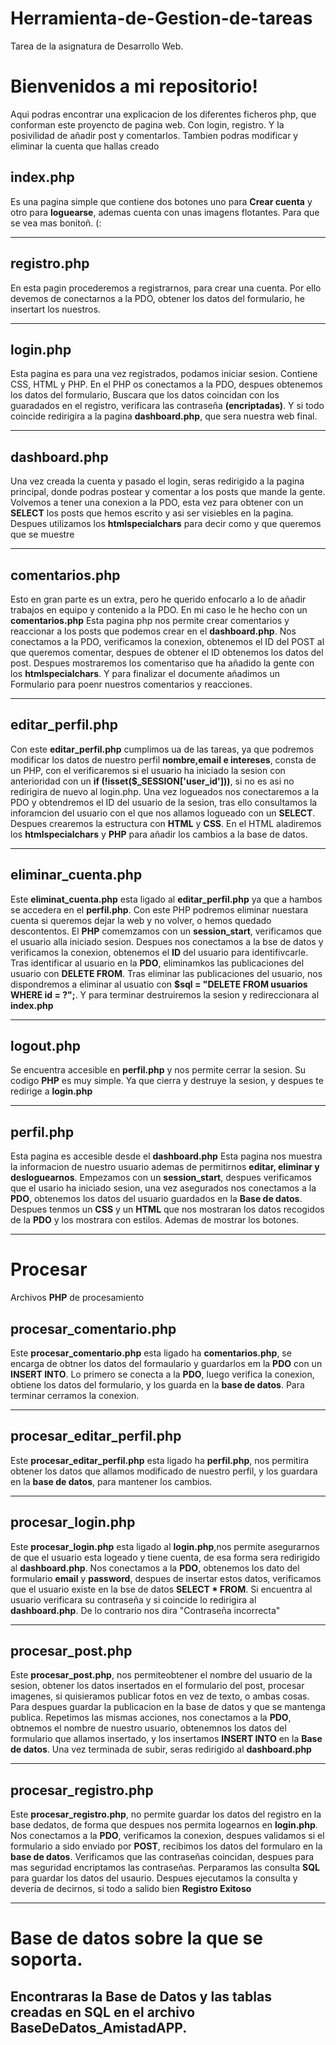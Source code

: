 # Herramienta-de-Gestion-de-tareas
Tarea de la asignatura de Desarrollo Web.
# Bienvenidos a mi repositorio!
Aqui podras encontrar una explicacion de los diferentes ficheros php, que conforman este proyencto de pagina web.
Con login, registro. Y la posivilidad de añadir post y comentarlos. Tambien podras modificar y eliminar la cuenta 
que hallas creado

## index.php

Es una pagina simple que contiene dos botones uno para **Crear cuenta** y otro para **loguearse**, ademas cuenta con unas imagens flotantes.
Para que se vea mas bonitoñ. (:

------
## registro.php

En esta pagin procederemos a registrarnos, para crear una cuenta. Por ello devemos de conectarnos a la PDO, obtener los datos del formulario, he insertart
los nuestros.

------

## login.php

Esta pagina es para una vez registrados, podamos iniciar sesion. Contiene CSS, HTML y PHP. En el PHP os conectamos a la PDO, despues obtenemos los datos
del formulario, Buscara que los datos coincidan con los guaradados en el registro, verificara las contraseña **(encriptadas)**. Y si todo coincide
redirigira a la pagina **dashboard.php**, que sera nuestra web final.

------

## dashboard.php

Una vez creada la cuenta y pasado el login, seras redirigido a la pagina principal, donde podras postear y comentar a los posts que mande la gente. Volvemos a tener una conexion a la PDO, esta vez para obtener con un **SELECT** los posts que hemos escrito y asi ser visiebles en la pagina.  Despues utilizamos los **htmlspecialchars** para decir como y que queremos que se muestre

------

## comentarios.php

Esto en gran parte es un extra, pero he querido enfocarlo a lo de añadir trabajos en equipo y contenido a la PDO. En mi caso le he hecho con un **comentarios.php** Esta pagina php nos permite crear comentarios y reaccionar a los posts que podemos crear en el **dashboard.php**.
Nos conectamos a la PDO, verificamos la conexion, obtenemos el ID del POST al que queremos comentar, despues de obtener el ID obtenemos los datos del
post. Despues mostraremos los comentariso que ha añadido la gente con los **htmlspecialchars**. Y para finalizar el documente añadimos un Formulario para poenr nuestros comentarios y reacciones.

------

## editar_perfil.php

Con este **editar_perfil.php** cumplimos ua de las tareas, ya que podremos modificar los datos de nuestro perfil **nombre,email e intereses**, consta de un PHP, con el verificaremos si el usuario ha iniciado la sesion con anterioridad con un **if (!isset($_SESSION['user_id']))**, si no es asi no redirigira de nuevo al login.php. Una vez logueados nos conectaremos a la PDO y obtendremos el ID del usuario de la sesion, tras ello consultamos la inforamcion  del usuario con el que nos allamos logueado con un **SELECT**. Despues crearemos la estructura con **HTML** y **CSS**. En el HTML aladiremos los **htmlspecialchars** y **PHP** para añadir los cambios a la base de datos.

------

## eliminar_cuenta.php

Este **eliminat_cuenta.php** esta ligado al **editar_perfil.php** ya que a hambos se accedera en el **perfil.php**. Con este PHP podremos eliminar nuestara cuenta si queremos dejar la web y no volver, o hemos quedado descontentos. El **PHP** comemzamos con un **session_start**, verificamos que el usuario alla iniciado sesion. Despues nos conectamos a la bse de datos y verificamos la conexion, obtenemos el **ID** del usuario para identifivcarle. Tras identificar al usuario en la **PDO**, eliminamkos las publicaciones del usuario con **DELETE FROM**. Tras eliminar las publicaciones del usuario, nos dispondremos a eliminar al usuatio con **$sql = "DELETE FROM usuarios WHERE id = ?";**. Y para terminar destruiremos la sesion y redireccionara al **index.php**

------

## logout.php

Se encuentra accesible en **perfil.php** y nos permite cerrar la sesion. Su codigo **PHP** es muy simple. Ya que cierra y destruye la sesion, y despues te redirige a **login.php**

------
## perfil.php

Esta pagina es accesible desde el **dashboard.php** Esta pagina nos muestra la informacion de nuestro usuario ademas de permitirnos **editar, eliminar y desloguearnos**. Empezamos con un **session_start**, despues verificamos que el usario ha iniciado sesion, una vez asegurados nos conectamos a la **PDO**,
obtenemos los datos del usuario guardados en la **Base de datos**. Despues tenmos un **CSS** y un **HTML** que nos mostraran los datos recogidos de la **PDO** y los mostrara con estilos. Ademas de mostrar los botones.

------

# Procesar
Archivos **PHP** de procesamiento


## procesar_comentario.php

Este **procesar_comentario.php** esta ligado ha **comentarios.php**, se encarga de obtner los datos del formaulario y guardarlos em la **PDO** con un **INSERT INTO**. Lo primero se conecta a la **PDO**, luego verifica la conexion, obtiene los datos del formulario, y los guarda en la **base de datos**. Para terminar cerramos la conexion.

------

## procesar_editar_perfil.php

Este **procesar_editar_perfil.php** esta ligado ha **perfil.php**, nos permitira obtener los datos que allamos modificado de nuestro perfil, y los guardara en la **base de datos**, para mantener los cambios. 

------

## procesar_login.php

Este **procesar_login.php** esta ligado al **login.php**,nos permite asegurarnos de que el usuario esta logeado y tiene cuenta, de esa forma sera redirigido al **dashboard.php**. Nos conectamos a la **PDO**, obtenemos los dato del formulario **email** y **password**, despues de insertar estos datos, verificamos que el usuario existe en la bse de datos **SELECT * FROM**. Si encuentra al usuario verificara su contraseña y si coincide lo redirigira al **dashboard.php**. De lo contrario nos dira "Contraseña incorrecta"

 ------

## procesar_post.php
Este **procesar_post.php**, nos permiteobtener el nombre del usuario de la sesion, obtener los datos insertados en el formulario del post, procesar imagenes, si quisieramos publicar fotos en vez de texto, o ambas cosas. Para despues guardar la publicacion en la base de datos y que se mantenga publica. Repetimos las mismas acciones, nos conectamos a la **PDO**, obtnemos el nombre de nuestro usuario, obtenemnos los datos del formulario que allamos insertado, y los insertamos **INSERT INTO** en la **Base de datos**. Una vez terminada de subir, seras redirigido al **dashboard.php**

 ------
## procesar_registro.php
Este **procesar_registro.php**, no permite guardar los datos del registro en la base dedatos, de forma que despues nos permita logearnos en **login.php**. Nos conectamos a la **PDO**, verificamos la conexion, despues validamos si el formulario a sido enviado por **POST**, recibimos los datos del formularo en la **base de datos**. Verificamos que las contraseñas coincidan, despues para mas seguridad encriptamos las contraseñas. Perparamos las consulta **SQL** para guardar los datos del usaurio. Despues ejecutamos la consulta y deveria de decirnos, si todo a salido bien **Registro Exitoso**

 ------

# Base de datos sobre la que se soporta.
## Encontraras la Base de Datos y las tablas creadas en SQL en el archivo **BaseDeDatos_AmistadAPP**.
